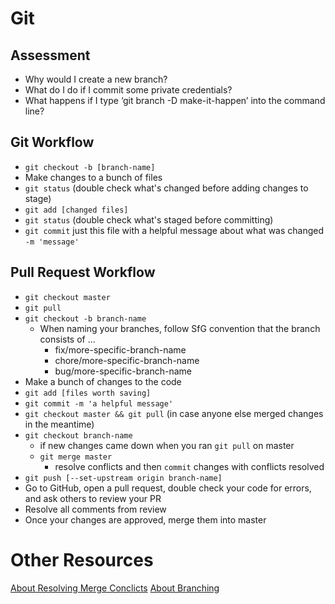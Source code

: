 # Git

## Assessment
* Why would I create a new branch?
* What do I do if I commit some private credentials?
* What happens if I type ‘git branch -D make-it-happen’ into the command line?

## Git Workflow
* `git checkout -b [branch-name]`
* Make changes to a bunch of files
* `git status` (double check what's changed before adding changes to stage)
* `git add [changed files]`
* `git status` (double check what's staged before committing)
* `git commit` just this file with a helpful message about what was changed `-m 'message'`

## Pull Request Workflow
* `git checkout master`
* `git pull`
* `git checkout -b branch-name`
  * When naming your branches, follow SfG convention that the branch consists of ...
    * fix/more-specific-branch-name
    * chore/more-specific-branch-name
    * bug/more-specific-branch-name
* Make a bunch of changes to the code
* `git add [files worth saving]`
* `git commit -m 'a helpful message'`
* `git checkout master && git pull` (in case anyone else merged changes in the meantime)
* `git checkout branch-name`
  * if new changes came down when you ran `git pull` on master
  * `git merge master`
    * resolve conflicts and then `commit` changes with conflicts resolved
* `git push [--set-upstream origin branch-name]`
* Go to GitHub, open a pull request, double check your code for errors, and ask others to review your PR
* Resolve all comments from review
* Once your changes are approved, merge them into master

# Other Resources
[About Resolving Merge Conclicts](https://help.github.com/articles/resolving-a-merge-conflict-using-the-command-line/)
[About Branching](https://git-scm.com/book/en/v2/Git-Branching-Basic-Branching-and-Merging)
